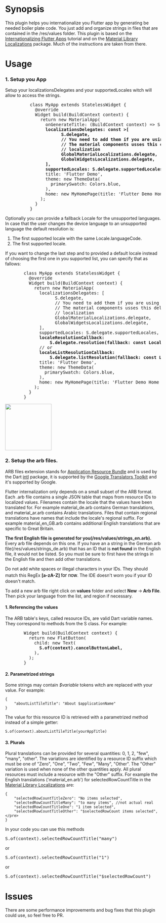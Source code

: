 # Synopsis

This plugin helps you internationalize you Flutter app by generating be needed boiler plate code. You just add and organize strings in files that are contained in the /res/values folder. This plugin is based on the [Internationalizing Flutter Apps](https://flutter.io/tutorials/internationalization/) tutorial and on the [Material Library Localizations](https://github.com/flutter/flutter/tree/master/packages/flutter_localizations/lib/src/l10n) package. Much of the instructions are taken from there.

# Usage

### 1. Setup you App

 Setup your localizationsDelegates and your supportedLocales witch will allow to access the strings.

<pre style="margin-left: 80px;">class MyApp extends StatelessWidget {
  @override
  Widget build(BuildContext context) {
    return new MaterialApp(
      onGenerateTitle: (BuildContext context) => S.of(context).app_name,
      <b>localizationsDelegates: const <LocalizationsDelegate<WidgetsLocalizations>>[
            S.delegate,
            // You need to add them if you are using the material library.
            // The material components usses this delegates to provide default 
            // localization      
            GlobalMaterialLocalizations.delegate,
            GlobalWidgetsLocalizations.delegate,               
      ],
      supportedLocales: S.delegate.supportedLocales,</b>      
      title: 'Flutter Demo',
      theme: new ThemeData(
        primarySwatch: Colors.blue,
      ),
      home: new MyHomePage(title: 'Flutter Demo Home Page'),
    );
  }
}</pre>

Optionally you can provide a fallback Locale for the unsupported languages. In case that the user changes the device language to an unsupported language the default resolution is:

1.  The first supported locale with the same Locale.languageCode.
2.  The first supported locale.

If you want to change the last step and to provided a default locale instead of choosing the first one in you supported list, you can specify that as fallows:

<pre style="margin-left: 60px;">class MyApp extends StatelessWidget {
  @override
  Widget build(BuildContext context) {
    return new MaterialApp(
      localizationsDelegates: [
            S.delegate,
            // You need to add them if you are using the material library.
            // The material components usses this delegates to provide default 
            // localization 
            GlobalMaterialLocalizations.delegate,
            GlobalWidgetsLocalizations.delegate,
      ],
      supportedLocales: S.delegate.supportedLocales,
      <b>localeResolutionCallback:
          S.delegate.resolution(fallback: const Locale('en', '')),</b>
      // or
      <b>localeListResolutionCallback:
          S.delegate.listResolution(fallback: const Locale('en', '')),</b>    
      title: 'Flutter Demo',
      theme: new ThemeData(
        primarySwatch: Colors.blue,
      ),
      home: new MyHomePage(title: 'Flutter Demo Home Page'),
    );
  }
}</pre>

<img src="https://github.com/long1eu/flutter_i18n/blob/master/extras/arb_icon.png?raw=true" width="150">

### 2.  Setup the arb files. 

ARB files extension stands for [Application Resource Bundle](https://github.com/googlei18n/app-resource-bundle) and is used by the Dart [intl](https://pub.dartlang.org/packages/intl) package, it is supported by the [Google Translators Toolkit](https://translate.google.com/toolkit) and it's supported by Google.

Flutter internalization only depends on a small subset of the ARB format. Each .arb file contains a single JSON table that maps from resource IDs to localized values. Filenames contain the locale that the values have been translated for. For example material_de.arb contains German translations, and material_ar.arb contains Arabic translations. Files that contain regional translations have names that include the locale's regional suffix. For example material_en_GB.arb contains additional English translations that are specific to Great Britain.

<b>The first English file is generated for you(/res/values/strings_en.arb).</b> Every arb file depends on this one. If you have an a string in the German arb file(/res/values/strings_de.arb) that has an ID that is <b>not found</b> in the English file, it would not be listed. So you must be sure to first have the strings in the English file and then add other translations.

Do not add white spaces or illegal characters in your IDs. They should match this RegEx <b>[a-zA-Z]</b> <span style="color: rgb(0, 0, 0); font-family: &quot;Source Sans Pro&quot;, &quot;Helvetica Neue&quot;, Helvetica, Arial, sans-serif; font-size: 16px; font-style: normal; font-variant-ligatures: normal; font-variant-caps: normal; font-weight: normal; letter-spacing: normal; orphans: 2; text-align: left; text-indent: 0px; text-transform: none; white-space: normal; widows: 2; word-spacing: 0px; -webkit-text-stroke-width: 0px; background-color: rgb(255, 255, 255); text-decoration-style: initial; text-decoration-color: initial; display: inline !important; float: none;">for now</span>. The IDE doesn't worn you if your ID doesn't match.

To add a new arb file right click on <b>values</b> folder and select <b>New</b> -><b> Arb </b><b>File</b>. Then pick your language from the list, and region if necessary.

#### 1. Referencing the values

The ARB table's keys, called resource IDs, are valid Dart variable names. They correspond to methods from the S class. For example:

<pre style="margin-left: 60px;">Widget build(BuildContext context) {
  return new FlatButton(
    child: new Text(
      <b>S.of(context).cancelButtonLabel,</b>
    ),
  );
}</pre>

#### 2. Parametrized strings

Some strings may contain <em>$variable</em> tokens witch are replaced with your value. For example:

    {   
        "aboutListTileTitle": "About $applicationName"  
    }

The value for this resource ID is retrieved with a parametrized method instead of a simple getter:  

    S.of(context).aboutListTileTitle(yourAppTitle)

#### 3. Plurals

Plural translations can be provided for several quantities: 0, 1, 2, "few", "many", "other". The variations are identified by a resource ID suffix which must be one of "Zero", "One", "Two", "Few", "Many", "Other". The "Other" variation is used when none of the other quantities apply. All plural resources must include a resource with the "Other" suffix. For example the English translations ('material_en.arb') for selectedRowCountTitle in the [Material Library Localizations](https://github.com/flutter/flutter/tree/master/packages/flutter_localizations/lib/src/l10n) are:

    {
        "selectedRowCountTitleZero": "No items selected",
        "selectedRowCountTitleMany": "to many items", //not actual real
        "selectedRowCountTitleOne": "1 item selected",
        "selectedRowCountTitleOther": "$selectedRowCount items selected",</pre>
    }

In your code you can use this methods

<pre>S.of(context).selectedRowCountTitle("many")</pre>

or

<pre>S.of(context).selectedRowCountTitle("1")</pre>

or

<pre>S.of(context).selectedRowCountTitle("$selectedRowCount")</pre>

# Issues

There are some performance improvements and bug fixes that this plugin could use, so feel free to PR.
